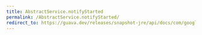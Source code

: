 ```yaml
---
title: AbstractService.notifyStarted
permalink: /AbstractService.notifyStarted/
redirect_to: https://guava.dev/releases/snapshot-jre/api/docs/com/google/common/util/concurrent/AbstractService.html#notifyStarted--
---
```

